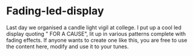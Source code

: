 Fading-led-display
==================

Last day we organised a candle light vigil at college. I put up a cool led display quoting " FOR A CAUSE", lit up in various patterns complete with fading effects. If anyone wants to create one like this, you are free to use the content here, modify and use it to your tunes. 

